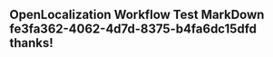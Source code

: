 <properties
ms.topic="hero-topic"
ms.test1="hero-topic"
ms.test2="test"/>

## OpenLocalization Workflow Test MarkDown fe3fa362-4062-4d7d-8375-b4fa6dc15dfd thanks!
